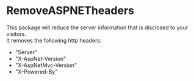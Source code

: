 RemoveASPNETheaders
===================

This package will reduce the server information that is disclosed to your visitors.  
It removes the following http headers:  
* "Server"
* "X-AspNet-Version"
* "X-AspNetMvc-Version"
* "X-Powered-By"
